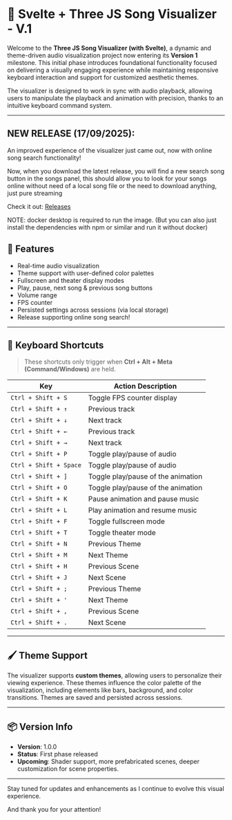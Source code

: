 # 🎵 Svelte + Three JS Song Visualizer - V.1

Welcome to the **Three JS Song Visualizer (with Svelte)**, a dynamic and theme-driven audio visualization project now entering its **Version 1** milestone. This initial phase introduces foundational functionality focused on delivering a visually engaging experience while maintaining responsive keyboard interaction and support for customized aesthetic themes.

The visualizer is designed to work in sync with audio playback, allowing users to manipulate the playback and animation with precision, thanks to an intuitive keyboard command system.

---

## NEW RELEASE (17/09/2025):

An improved experience of the visualizer just came out, now with online song search functionality!

Now, when you download the latest release, you will find a new search song button in the songs panel, this should allow you to look for your songs online without need of a local song file or the need to download anything, just pure streaming

Check it out: [Releases](https://github.com/N-bred/music-visualizer-svelte/releases/tag/v1.0.0)

NOTE: docker desktop is required to run the image. (But you can also just install the dependencies with npm or similar and run it without docker)

## 🚀 Features

- Real-time audio visualization
- Theme support with user-defined color palettes
- Fullscreen and theater display modes
- Play, pause, next song & previous song buttons
- Volume range
- FPS counter
- Persisted settings across sessions (via local storage)
- Release supporting online song search!

---

## 🎹 Keyboard Shortcuts

> These shortcuts only trigger when **Ctrl + Alt + Meta (Command/Windows)** are held.

| Key                      | Action Description                    |
| ------------------------ | ------------------------------------- |
| `Ctrl + Shift + S`     | Toggle FPS counter display            |
| `Ctrl + Shift + ↑`     | Previous track                        |
| `Ctrl + Shift + ↓`     | Next track                            |
| `Ctrl + Shift + ←`     | Previous track                        |
| `Ctrl + Shift + →`     | Next track                            |
| `Ctrl + Shift + P`     | Toggle play/pause of audio            |
| `Ctrl + Shift + Space` | Toggle play/pause of audio            |
| `Ctrl + Shift + ]`     | Toggle play/pause of the animation    |
| `Ctrl + Shift + O`     | Toggle play/pause of the animation    |
| `Ctrl + Shift + K`     | Pause animation and pause music       |
| `Ctrl + Shift + L`     | Play animation and resume music       |
| `Ctrl + Shift + F`     | Toggle fullscreen mode                |
| `Ctrl + Shift + T`     | Toggle theater mode                   |
| `Ctrl + Shift + N`     | Previous Theme                        |
| `Ctrl + Shift + M`     | Next Theme                            |
| `Ctrl + Shift + H`     | Previous Scene                        |
| `Ctrl + Shift + J`     | Next Scene                            |
| `Ctrl + Shift + ;`     | Previous Theme                        |
| `Ctrl + Shift + '`     | Next Theme                            |
| `Ctrl + Shift + ,`     | Previous Scene                        |
| `Ctrl + Shift + .`     | Next Scene                            |
---

## 🖌 Theme Support

The visualizer supports **custom themes**, allowing users to personalize their viewing experience. These themes influence the color palette of the visualization, including elements like bars, background, and color transitions. Themes are saved and persisted across sessions.

---

## 📦 Version Info

- **Version**: 1.0.0
- **Status**: First phase released
- **Upcoming**: Shader support, more prefabricated scenes, deeper customization for scene properties.

---

Stay tuned for updates and enhancements as I continue to evolve this visual experience.

And thank you for your attention!
